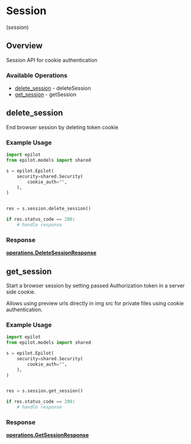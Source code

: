 # Session
(*session*)

## Overview

Session API for cookie authentication

### Available Operations

* [delete_session](#delete_session) - deleteSession
* [get_session](#get_session) - getSession

## delete_session

End browser session by deleting token cookie

### Example Usage

```python
import epilot
from epilot.models import shared

s = epilot.Epilot(
    security=shared.Security(
        cookie_auth="",
    ),
)


res = s.session.delete_session()

if res.status_code == 200:
    # handle response
```


### Response

**[operations.DeleteSessionResponse](../../models/operations/deletesessionresponse.md)**


## get_session

Start a browser session by setting passed Authorization token in a server side cookie.

Allows using preview urls directly in img src for private files using cookie authentication.


### Example Usage

```python
import epilot
from epilot.models import shared

s = epilot.Epilot(
    security=shared.Security(
        cookie_auth="",
    ),
)


res = s.session.get_session()

if res.status_code == 200:
    # handle response
```


### Response

**[operations.GetSessionResponse](../../models/operations/getsessionresponse.md)**

